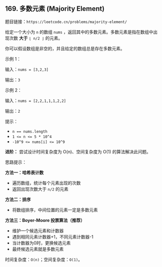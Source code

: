 ## 169. 多数元素 (Majority Element)

题目链接：`https://leetcode.cn/problems/majority-element/`

给定一个大小为 `n` 的数组 `nums` ，返回其中的多数元素。多数元素是指在数组中出现次数 **大于** `⌊ n/2 ⌋` 的元素。

你可以假设数组是非空的，并且给定的数组总是存在多数元素。

示例 1：

输入：`nums = [3,2,3]`

输出：`3`

示例 2：

输入：`nums = [2,2,1,1,1,2,2]`

输出：`2`

提示：

- `n == nums.length`
- `1 <= n <= 5 * 10^4`
- `-10^9 <= nums[i] <= 10^9`

**进阶：** 尝试设计时间复杂度为 O(n)、空间复杂度为 O(1) 的算法解决此问题。

思路提示：

**方法一：哈希表计数**
- 遍历数组，统计每个元素出现的次数
- 返回出现次数大于 `n/2` 的元素

**方法二：排序**
- 将数组排序，中间位置的元素一定是多数元素

**方法三：Boyer-Moore 投票算法（推荐）**
- 维护一个候选元素和计数器
- 遇到相同元素计数器+1，不同元素计数器-1
- 当计数器为0时，更换候选元素
- 最终候选元素就是多数元素

时间复杂度：`O(n)`；空间复杂度：`O(1)`。
